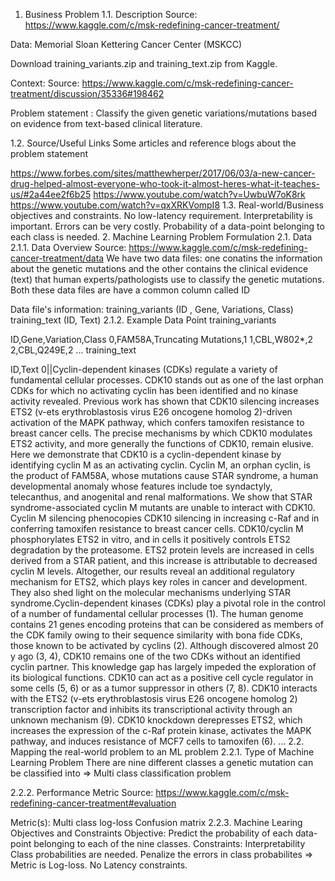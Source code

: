 1. Business Problem
1.1. Description
Source: https://www.kaggle.com/c/msk-redefining-cancer-treatment/

Data: Memorial Sloan Kettering Cancer Center (MSKCC)

Download training_variants.zip and training_text.zip from Kaggle.

Context:
Source: https://www.kaggle.com/c/msk-redefining-cancer-treatment/discussion/35336#198462

Problem statement :
Classify the given genetic variations/mutations based on evidence from text-based clinical literature.

1.2. Source/Useful Links
Some articles and reference blogs about the problem statement

https://www.forbes.com/sites/matthewherper/2017/06/03/a-new-cancer-drug-helped-almost-everyone-who-took-it-almost-heres-what-it-teaches-us/#2a44ee2f6b25
https://www.youtube.com/watch?v=UwbuW7oK8rk
https://www.youtube.com/watch?v=qxXRKVompI8
1.3. Real-world/Business objectives and constraints.
No low-latency requirement.
Interpretability is important.
Errors can be very costly.
Probability of a data-point belonging to each class is needed.
2. Machine Learning Problem Formulation
2.1. Data
2.1.1. Data Overview
Source: https://www.kaggle.com/c/msk-redefining-cancer-treatment/data We have two data files: one conatins the information about the genetic mutations and the other contains the clinical evidence (text) that human experts/pathologists use to classify the genetic mutations. Both these data files are have a common column called ID

Data file's information:
training_variants (ID , Gene, Variations, Class)
training_text (ID, Text)
2.1.2. Example Data Point
training_variants

ID,Gene,Variation,Class 0,FAM58A,Truncating Mutations,1 1,CBL,W802*,2 2,CBL,Q249E,2 ...
training_text

ID,Text 0||Cyclin-dependent kinases (CDKs) regulate a variety of fundamental cellular processes. CDK10 stands out as one of the last orphan CDKs for which no activating cyclin has been identified and no kinase activity revealed. Previous work has shown that CDK10 silencing increases ETS2 (v-ets erythroblastosis virus E26 oncogene homolog 2)-driven activation of the MAPK pathway, which confers tamoxifen resistance to breast cancer cells. The precise mechanisms by which CDK10 modulates ETS2 activity, and more generally the functions of CDK10, remain elusive. Here we demonstrate that CDK10 is a cyclin-dependent kinase by identifying cyclin M as an activating cyclin. Cyclin M, an orphan cyclin, is the product of FAM58A, whose mutations cause STAR syndrome, a human developmental anomaly whose features include toe syndactyly, telecanthus, and anogenital and renal malformations. We show that STAR syndrome-associated cyclin M mutants are unable to interact with CDK10. Cyclin M silencing phenocopies CDK10 silencing in increasing c-Raf and in conferring tamoxifen resistance to breast cancer cells. CDK10/cyclin M phosphorylates ETS2 in vitro, and in cells it positively controls ETS2 degradation by the proteasome. ETS2 protein levels are increased in cells derived from a STAR patient, and this increase is attributable to decreased cyclin M levels. Altogether, our results reveal an additional regulatory mechanism for ETS2, which plays key roles in cancer and development. They also shed light on the molecular mechanisms underlying STAR syndrome.Cyclin-dependent kinases (CDKs) play a pivotal role in the control of a number of fundamental cellular processes (1). The human genome contains 21 genes encoding proteins that can be considered as members of the CDK family owing to their sequence similarity with bona fide CDKs, those known to be activated by cyclins (2). Although discovered almost 20 y ago (3, 4), CDK10 remains one of the two CDKs without an identified cyclin partner. This knowledge gap has largely impeded the exploration of its biological functions. CDK10 can act as a positive cell cycle regulator in some cells (5, 6) or as a tumor suppressor in others (7, 8). CDK10 interacts with the ETS2 (v-ets erythroblastosis virus E26 oncogene homolog 2) transcription factor and inhibits its transcriptional activity through an unknown mechanism (9). CDK10 knockdown derepresses ETS2, which increases the expression of the c-Raf protein kinase, activates the MAPK pathway, and induces resistance of MCF7 cells to tamoxifen (6). ...
2.2. Mapping the real-world problem to an ML problem
2.2.1. Type of Machine Learning Problem
There are nine different classes a genetic mutation can be classified into => Multi class classification problem

2.2.2. Performance Metric
Source: https://www.kaggle.com/c/msk-redefining-cancer-treatment#evaluation

Metric(s):
Multi class log-loss
Confusion matrix
2.2.3. Machine Learing Objectives and Constraints
Objective: Predict the probability of each data-point belonging to each of the nine classes.
Constraints:
Interpretability
Class probabilities are needed.
Penalize the errors in class probabilites => Metric is Log-loss.
No Latency constraints.

